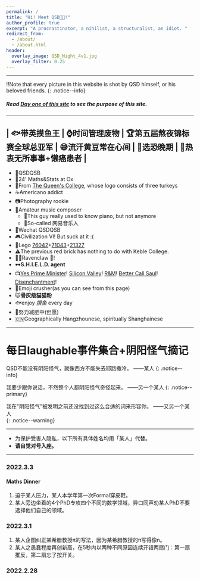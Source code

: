 ```yaml
---
permalink: /
title: "Hi! Meet QSD😵‍💫!"
author_profile: true
excerpt: "A procrastinator, a nihilist, a structuralist, an idiot. "
redirect_from: 
  - /about/
  - /about.html
header:
  overlay_image: QSD_Night_4v1.jpg
  overlay_filter: 0.25
---
```


----------

‼️Note that every picture in this website is shot by QSD himself, or his beloved friends.
{: .notice--info}

##### Read *[Day one of this site](https://qsdqsb.github.io/posts/2022/03/day-one/)* to see the purpose of this site.

----------

| 🐟带英摸鱼王 | ⌚️时间管理废物 | 🏆第五届熬夜锦标赛全球总亚军 | 😅流汗黄豆常在心间 | 🚦选恐晚期 | 🤤热衷无所事事+懒癌患者 |
------

- 🤖QSDQSB
- 🔬24' Maths&Stats at Ox
- 🦃From [The Queen's College](https://www.queens.ox.ac.uk), whose logo consists of three turkeys
- ☕️Americano addict
- 📷Photography rookie
- 🎸Amateur music composer
  - 🎹This guy really used to know piano, but not anymore
  - 🎻So-called 网易音乐人
- 📱Wechat QSDQSB
- 🎮Civilization VI! But suck at it :(
- 🧱Lego [76042](https://www.lego.com/en-gb/product/the-shield-helicarrier-76042)+[71043](https://www.lego.com/en-gb/product/hogwarts-castle-71043)+[21327](https://www.lego.com/en-gb/product/typewriter-21327)
- ⚠️The previous red brick has nothing to do with Keble College.
- 🧙‍♂️Ravenclaw 🦅!
- 🕶**S.H.I.E.L.D. agent**
- 📺[Yes Prime Minister](https://www.imdb.com/title/tt0086831/)! [Silicon Valley](https://www.imdb.com/title/tt2575988/)! [R&M](https://www.imdb.com/title/tt2861424/)! [Better Call Saul](https://www.imdb.com/title/tt3032476/)! [Disenchantment](https://www.imdb.com/title/tt5363918/)!
- 👾Emoji crusher(as you can see from this page)
- 🐱**骨灰级猫猫粉**
- 🐟enjoy *摸鱼* every day
- 🏃努力减肥中(但愿)
- 🇨🇳Geographically Hangzhounese, spiritually Shanghainese


----------



# 每日laughable事件集合+阴阳怪气摘记

QSD不能没有阴阳怪气，就像西方不能失去耶路撒冷。         ——某人
{: .notice--info}

我要少跟你说话，不然整个人都阴阳怪气奇怪起来。          ——另一个某人
{: .notice--primary}

我在"阴阳怪气"被发明之前还没找到过这么合适的词来形容你。  ——又另一个某人  
{: .notice--warning}

----

- 为保护受害人隐私，以下所有具体姓名均用「某人」代替。
- **请自觉对号入座。**

----

### 2022.3.3

#### Maths Dinner

1. 迫于某人压力，某人本学年第一次Formal穿皮鞋。
2. 某人旁边坐着的4个PhD专攻四个不同的数学领域，异口同声劝某人PhD不要选择他们自己的领域。

### 2022.3.1


1. 某人企图纠正某希腊教授π的写法，因为某希腊教授的π写得像n。
2. 某人之愚蠢程度再创新高，在5秒内以两种不同原因连续开错两扇门：第一扇推反，第二扇忘了按开关。

### 2022.2.28
